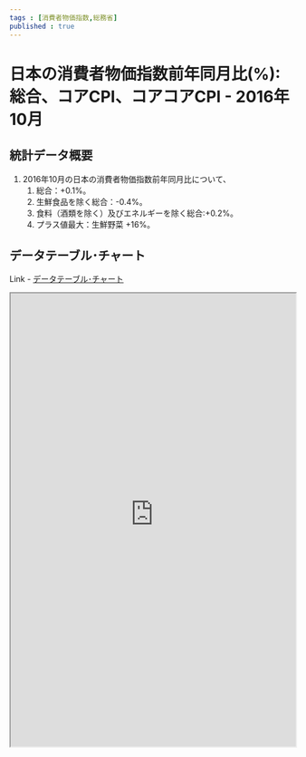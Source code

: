 ```yaml
--- 
tags : [消費者物価指数,総務省] 
published : true
---
```


# 日本の消費者物価指数前年同月比(%):総合、コアCPI、コアコアCPI - 2016年10月 
## 統計データ概要
1. 2016年10月の日本の消費者物価指数前年同月比について、
	1. 総合：+0.1%。 
	1. 生鮮食品を除く総合：-0.4%。
	1. 食料（酒類を除く）及びエネルギーを除く総合:+0.2%。
	1. プラス値最大：生鮮野菜 +16%。
	
## データテーブル･チャート
Link - [データテーブル･チャート](http://knowledgevault.saecanet.com/charts/am-consulting.co.jp-consumerpriceindexInJapan.html)

<iframe src="http://knowledgevault.saecanet.com/charts/am-consulting.co.jp-consumerpriceindexInJapan.html" width="100%" height="800px"></iframe>